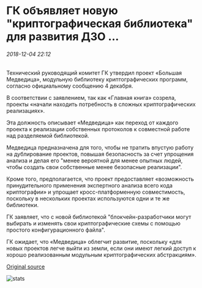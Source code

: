 # ГК объявляет новую "криптографическая библиотека" для развития ДЗО ...

###### 2018-12-04 22:12

Технический руководящий комитет ГК утвердил проект «Большая Медведица», модульную библиотеку криптографических программ, согласно официальному сообщению 4 декабря.

В соответствии с заявлением, так как «Главная книга» созрела, проекты «начали находить потребность в сложных криптографических реализациях».

Эта должность описывает «Медведица» как переход от каждого проекта к реализации собственных протоколов к совместной работе над разделяемой библиотекой.

Медведица предназначена для того, чтобы не тратить впустую работу на дублирование проектов, повышая безопасность за счет упрощения анализа и делая его "менее вероятной для менее опытных людей, чтобы создать свои собственные менее безопасные реализации".

Кроме того, предполагается, что проект предоставляет «возможность принудительного применения экспертного анализа всего кода криптографии» и упрощает кросс-платформенную совместимость, поскольку в нескольких проектах используются одни и те же библиотеки.

ГК заявляет, что с новой библиотекой "блокчейн-разработчики могут выбирать и изменять свои криптографические схемы с помощью простого конфигурационного файла".

ГК ожидает, что «Медведица» облегчит развитие, поскольку «для новых проектов легче выйти из земли, если они имеют легкий доступ к хорошо реализованным модульным криптографических абстракциям».

[Original source](https://cointelegraph.com/news/hyperledger-announces-new-cryptography-library-for-dlt-development)

![stats](https://c.statcounter.com/11760860/0/a89fa40b/1/ "stats")